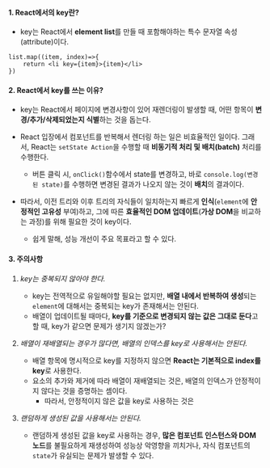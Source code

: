 
#### 1. React에서의 key란?

- key는 React에서 **element list**를 만들 때 포함해야하는 특수 문자열 속성(attribute)이다.

```tsx
list.map((item, index)=>{
	return <li key={item}>{item}</li>
})
```

#### 2. React에서 key를 쓰는 이유?

 - key는 React에서 페이지에 변경사항이 있어 재렌더링이 발생할 때, 어떤 항목이 **변경/추가/삭제되었는지 식별**하는 것을 돕는다.

- React 입장에서 컴포넌트를 반복해서 렌더링 하는 일은 비효율적인 일이다. 그래서, React는 `setState Action`을 수행할 때 **비동기적 처리 및 배치(batch)** 처리를 수행한다. 
	- 버튼 클릭 시, `onClick()`함수에서 state를 변경하고, 바로 `console.log(변경된 state)`를 수행하면 변경된 결과가 나오지 않는 것이 **배치**의 결과이다. 

 - 따라서, 이전 트리와 이후 트리의 자식들이 일치하는지 빠르게 **인식**(`element`에 **안정적인 고유성** 부여)하고, 그에 따른 **효율적인 DOM 업데이트**(**가상 DOM**을 비교하는 과정)를 위해 필요한 것이 key이다.
	 - 쉽게 말해, 성능 개선이 주요 목표라고 할 수 있다.


#### 3. 주의사항

1. *key는 중복되지 않아야 한다.*
	- key는 전역적으로 유일해야할 필요는 없지만, **배열 내에서 반복하여 생성**되는 `element`에 대해서는 중복되는 key가 존재해서는 안된다.
	- 배열이 업데이트될 때마다, **key를 기준으로 변경되지 않는 값은 그대로 둔다**고 할 때, key가 같으면 문제가 생기지 않겠는가?

2. *배열이 재배열되는 경우가 많다면, 배열의 인덱스를 key로 사용해서는 안된다.*
	- 배열 항목에 명시적으로 key를 지정하지 않으면 **React는 기본적으로 index를 key**로 사용한다.
	- 요소의 추가와 제거에 따라 배열이 재배열되는 것은, 배열의 인덱스가 안정적이지 않다는 것을 증명하는 셈이다.
		- 따라서, 안정적이지 않은 값을 key로 사용하는 것은  

3. *랜덤하게 생성된 값을 사용해서는 안된다.*
	-  랜덤하게 생성된 값을 key로 사용하는 경우, **많은 컴포넌트 인스턴스와 DOM 노드**를 불필요하게 재생성하여 성능상 악영향을 끼치거나, 자식 컴포넌트의 `state`가 유실되는 문제가 발생할 수 있다.